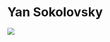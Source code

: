 # Yan Sokolovsky
![](https://www.google.com/url?sa=i&url=https%3A%2F%2Fgithub.com%2FAnmol-Baranwal%2FCool-GIFs-For-GitHub&psig=AOvVaw3rJAIQuzc2pbRDBSisW1uP&ust=1705235611218000&source=images&cd=vfe&opi=89978449&ved=0CBIQjRxqFwoTCIDdz-mv2oMDFQAAAAAdAAAAABAP)
